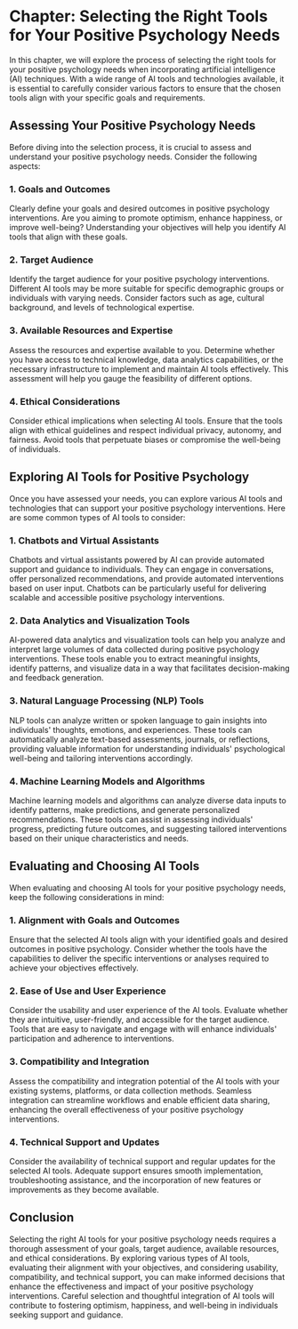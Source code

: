 Chapter: Selecting the Right Tools for Your Positive Psychology Needs
=====================================================================

In this chapter, we will explore the process of selecting the right tools for your positive psychology needs when incorporating artificial intelligence (AI) techniques. With a wide range of AI tools and technologies available, it is essential to carefully consider various factors to ensure that the chosen tools align with your specific goals and requirements.

Assessing Your Positive Psychology Needs
----------------------------------------

Before diving into the selection process, it is crucial to assess and understand your positive psychology needs. Consider the following aspects:

### 1. **Goals and Outcomes**

Clearly define your goals and desired outcomes in positive psychology interventions. Are you aiming to promote optimism, enhance happiness, or improve well-being? Understanding your objectives will help you identify AI tools that align with these goals.

### 2. **Target Audience**

Identify the target audience for your positive psychology interventions. Different AI tools may be more suitable for specific demographic groups or individuals with varying needs. Consider factors such as age, cultural background, and levels of technological expertise.

### 3. **Available Resources and Expertise**

Assess the resources and expertise available to you. Determine whether you have access to technical knowledge, data analytics capabilities, or the necessary infrastructure to implement and maintain AI tools effectively. This assessment will help you gauge the feasibility of different options.

### 4. **Ethical Considerations**

Consider ethical implications when selecting AI tools. Ensure that the tools align with ethical guidelines and respect individual privacy, autonomy, and fairness. Avoid tools that perpetuate biases or compromise the well-being of individuals.

Exploring AI Tools for Positive Psychology
------------------------------------------

Once you have assessed your needs, you can explore various AI tools and technologies that can support your positive psychology interventions. Here are some common types of AI tools to consider:

### 1. **Chatbots and Virtual Assistants**

Chatbots and virtual assistants powered by AI can provide automated support and guidance to individuals. They can engage in conversations, offer personalized recommendations, and provide automated interventions based on user input. Chatbots can be particularly useful for delivering scalable and accessible positive psychology interventions.

### 2. **Data Analytics and Visualization Tools**

AI-powered data analytics and visualization tools can help you analyze and interpret large volumes of data collected during positive psychology interventions. These tools enable you to extract meaningful insights, identify patterns, and visualize data in a way that facilitates decision-making and feedback generation.

### 3. **Natural Language Processing (NLP) Tools**

NLP tools can analyze written or spoken language to gain insights into individuals' thoughts, emotions, and experiences. These tools can automatically analyze text-based assessments, journals, or reflections, providing valuable information for understanding individuals' psychological well-being and tailoring interventions accordingly.

### 4. **Machine Learning Models and Algorithms**

Machine learning models and algorithms can analyze diverse data inputs to identify patterns, make predictions, and generate personalized recommendations. These tools can assist in assessing individuals' progress, predicting future outcomes, and suggesting tailored interventions based on their unique characteristics and needs.

Evaluating and Choosing AI Tools
--------------------------------

When evaluating and choosing AI tools for your positive psychology needs, keep the following considerations in mind:

### 1. **Alignment with Goals and Outcomes**

Ensure that the selected AI tools align with your identified goals and desired outcomes in positive psychology. Consider whether the tools have the capabilities to deliver the specific interventions or analyses required to achieve your objectives effectively.

### 2. **Ease of Use and User Experience**

Consider the usability and user experience of the AI tools. Evaluate whether they are intuitive, user-friendly, and accessible for the target audience. Tools that are easy to navigate and engage with will enhance individuals' participation and adherence to interventions.

### 3. **Compatibility and Integration**

Assess the compatibility and integration potential of the AI tools with your existing systems, platforms, or data collection methods. Seamless integration can streamline workflows and enable efficient data sharing, enhancing the overall effectiveness of your positive psychology interventions.

### 4. **Technical Support and Updates**

Consider the availability of technical support and regular updates for the selected AI tools. Adequate support ensures smooth implementation, troubleshooting assistance, and the incorporation of new features or improvements as they become available.

Conclusion
----------

Selecting the right AI tools for your positive psychology needs requires a thorough assessment of your goals, target audience, available resources, and ethical considerations. By exploring various types of AI tools, evaluating their alignment with your objectives, and considering usability, compatibility, and technical support, you can make informed decisions that enhance the effectiveness and impact of your positive psychology interventions. Careful selection and thoughtful integration of AI tools will contribute to fostering optimism, happiness, and well-being in individuals seeking support and guidance.
